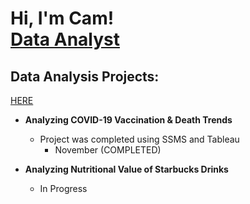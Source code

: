 <h1>Hi, I'm Cam! <br/><a href="https://www.linkedin.com/in/cam-karpinski/">Data Analyst</a></h1>

<h2>Data Analysis Projects:</h2><a href="[https://github.com/CamKarp/PortfolioProjects]/">HERE</a>

- <b>Analyzing COVID-19 Vaccination & Death Trends</b><br/>
  - Project was completed using SSMS and Tableau
    - November (COMPLETED)

- <b>Analyzing Nutritional Value of Starbucks Drinks</b>
  - In Progress


